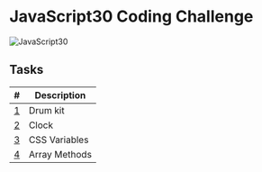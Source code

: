 # JavaScript30 Coding Challenge

![JavaScript30](http://i.imgur.com/G4tS8pV.png)

## Tasks

| # | Description |
|---|-------------|
| [1](./1-drum-kit) | Drum kit |
| [2](./2-clock) | Clock |
| [3](./3-css-variables) | CSS Variables |
| [4](./4-array-methods) | Array Methods |
